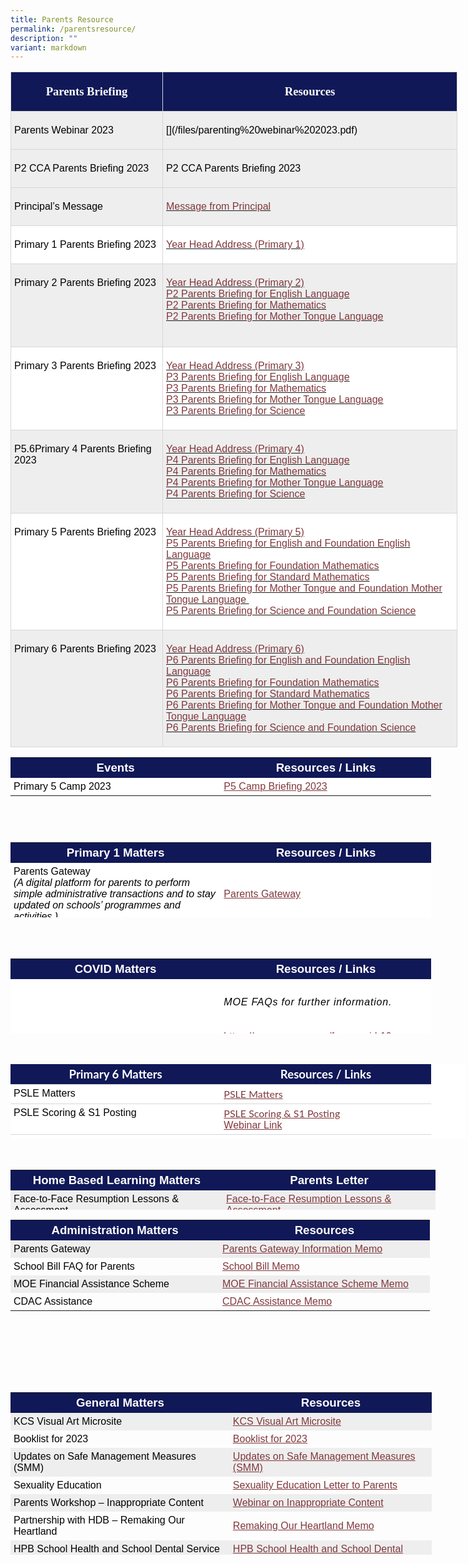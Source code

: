 ```yaml
---
title: Parents Resource
permalink: /parentsresource/
description: ""
variant: markdown
---
```

<table style="width:536.35pt;background:white;border-collapse:collapse;mso-yfti-tbllook:
 1184" width="715" cellpadding="0" cellspacing="0" border="0" class="MsoNormalTable"><tbody><tr style="mso-yfti-irow:0;mso-yfti-firstrow:yes;height:17.25pt"><td style="width:174.0pt;border:solid #D6D6D6 1.0pt;
  mso-border-alt:solid #D6D6D6 .25pt;mso-border-bottom-alt:solid #D6D6D6 .75pt;
  background:#101857;padding:3.75pt 3.75pt 3.75pt 3.75pt;height:17.25pt" valign="top" width="232"><p style="text-align:center" align="center" class="MsoNormal"><strong><span style="font-size:14.0pt;line-height:107%;font-family:&quot;inherit&quot;,serif;
  mso-bidi-font-family:Arial;color:white">Parents Briefing</span></strong><span style="font-family:&quot;Arial&quot;,sans-serif;color:black"></span></p></td><td style="width:345.1pt;border:solid #D6D6D6 1.0pt;
  border-left:none;mso-border-left-alt:solid #D6D6D6 .25pt;mso-border-alt:solid #D6D6D6 .25pt;
  mso-border-bottom-alt:solid #D6D6D6 .75pt;background:#101857;padding:3.75pt 3.75pt 3.75pt 3.75pt;
  height:17.25pt" valign="top" width="460"><p style="text-align:center" align="center" class="MsoNormal"><strong><span style="font-size:14.0pt;line-height:107%;font-family:&quot;inherit&quot;,serif;
  mso-bidi-font-family:Arial;color:white">Resources</span></strong><span style="font-family:&quot;Arial&quot;,sans-serif;color:black"></span></p></td></tr><tr style="mso-yfti-irow:1;height:17.25pt"><td style="width:174.0pt;border:solid #D6D6D6 1.0pt;
  border-top:none;mso-border-top-alt:solid #D6D6D6 .25pt;mso-border-alt:solid #D6D6D6 .25pt;
  mso-border-bottom-alt:solid #D6D6D6 .75pt;background:#EEEEEE;padding:3.75pt 3.75pt 3.75pt 3.75pt;
  height:17.25pt" valign="top" width="232"><p class="MsoNormal"><span style="font-family:&quot;Arial&quot;,sans-serif;color:black">Parents Webinar 2023</span></p></td><td style="width:345.1pt;border-top:none;border-left:none;
  border-bottom:solid #D6D6D6 1.0pt;border-right:solid #D6D6D6 1.0pt;
  mso-border-top-alt:solid #D6D6D6 .25pt;mso-border-left-alt:solid #D6D6D6 .25pt;
  mso-border-alt:solid #D6D6D6 .25pt;mso-border-bottom-alt:solid #D6D6D6 .75pt;
  background:#EEEEEE;padding:3.75pt 3.75pt 3.75pt 3.75pt;height:17.25pt" width="460"><p class="MsoNormal"><span style="font-family:&quot;Arial&quot;,sans-serif;color:black">[](/files/parenting%20webinar%202023.pdf) </span></p></td></tr><tr style="mso-yfti-irow:2;height:17.25pt"><td style="width:174.0pt;border:solid #D6D6D6 1.0pt;
  border-top:none;mso-border-top-alt:solid #D6D6D6 .25pt;mso-border-alt:solid #D6D6D6 .25pt;
  mso-border-bottom-alt:solid #D6D6D6 .75pt;background:#EEEEEE;padding:3.75pt 3.75pt 3.75pt 3.75pt;
  height:17.25pt" valign="top" width="232"><p class="MsoNormal"><span style="font-family:&quot;Arial&quot;,sans-serif;color:black">P2 CCA Parents Briefing 2023</span></p></td><td style="width:345.1pt;border-top:none;border-left:
  none;border-bottom:solid #D6D6D6 1.0pt;border-right:solid #D6D6D6 1.0pt;
  mso-border-top-alt:solid #D6D6D6 .25pt;mso-border-left-alt:solid #D6D6D6 .25pt;
  mso-border-alt:solid #D6D6D6 .25pt;mso-border-bottom-alt:solid #D6D6D6 .75pt;
  background:#EEEEEE;padding:3.75pt 3.75pt 3.75pt 3.75pt;height:17.25pt" valign="top" width="460"><p class="MsoNormal"><span style="font-family:&quot;Arial&quot;,sans-serif;color:black">P2 CCA Parents Briefing 2023</span></p></td></tr><tr style="mso-yfti-irow:3;height:17.25pt"><td style="width:174.0pt;border:solid #D6D6D6 1.0pt;
  border-top:none;mso-border-top-alt:solid #D6D6D6 .25pt;mso-border-alt:solid #D6D6D6 .25pt;
  mso-border-bottom-alt:solid #D6D6D6 .75pt;background:#EEEEEE;padding:3.75pt 3.75pt 3.75pt 3.75pt;
  height:17.25pt" valign="top" width="232"><p class="MsoNormal"><span style="font-family:&quot;Arial&quot;,sans-serif;color:black">Principal’s Message</span></p></td><td style="width:345.1pt;border-top:none;border-left:
  none;border-bottom:solid #D6D6D6 1.0pt;border-right:solid #D6D6D6 1.0pt;
  mso-border-top-alt:solid #D6D6D6 .25pt;mso-border-left-alt:solid #D6D6D6 .25pt;
  mso-border-alt:solid #D6D6D6 .25pt;mso-border-bottom-alt:solid #D6D6D6 .75pt;
  background:#EEEEEE;padding:3.75pt 3.75pt 3.75pt 3.75pt;height:17.25pt" valign="top" width="460"><p class="MsoNormal"><span style="color:black;mso-color-alt:windowtext"><a target="_blank" href="https://youtu.be/GxwuNvGg63g"><span style="font-family:
  &quot;Arial&quot;,sans-serif;color:#80383D">Message from Principal</span></a></span><span style="font-family:&quot;Arial&quot;,sans-serif;color:black"></span></p></td></tr><tr style="mso-yfti-irow:4;height:17.25pt"><td style="width:174.0pt;border:solid #D6D6D6 1.0pt;
  border-top:none;mso-border-top-alt:solid #D6D6D6 .25pt;mso-border-alt:solid #D6D6D6 .25pt;
  mso-border-bottom-alt:solid #D6D6D6 .75pt;padding:3.75pt 3.75pt 3.75pt 3.75pt;
  height:17.25pt" valign="top" width="232"><p class="MsoNormal"><span style="font-family:&quot;Arial&quot;,sans-serif;color:black">Primary 1 Parents Briefing 2023</span></p></td><td style="width:345.1pt;border-top:none;border-left:
  none;border-bottom:solid #D6D6D6 1.0pt;border-right:solid #D6D6D6 1.0pt;
  mso-border-top-alt:solid #D6D6D6 .25pt;mso-border-left-alt:solid #D6D6D6 .25pt;
  mso-border-alt:solid #D6D6D6 .25pt;mso-border-bottom-alt:solid #D6D6D6 .75pt;
  padding:3.75pt 3.75pt 3.75pt 3.75pt;height:17.25pt" valign="top" width="460"><p class="MsoNormal"><span style="color:black;mso-color-alt:windowtext"><a target="_blank" href="https://youtu.be/HfQNleAWQSg"><span style="font-family:
  &quot;Arial&quot;,sans-serif;color:#80383D">Year Head Address (Primary 1)</span></a></span><span style="font-family:&quot;Arial&quot;,sans-serif;color:black"></span></p></td></tr><tr style="mso-yfti-irow:5;height:17.25pt"><td style="width:174.0pt;border:solid #D6D6D6 1.0pt;
  border-top:none;mso-border-top-alt:solid #D6D6D6 .25pt;mso-border-alt:solid #D6D6D6 .25pt;
  mso-border-bottom-alt:solid #D6D6D6 .75pt;background:#EEEEEE;padding:3.75pt 3.75pt 3.75pt 3.75pt;
  height:17.25pt" valign="top" width="232"><p class="MsoNormal"><span style="font-family:&quot;Arial&quot;,sans-serif;color:black">Primary 2 Parents Briefing 2023</span></p></td><td style="width:345.1pt;border-top:none;border-left:
  none;border-bottom:solid #D6D6D6 1.0pt;border-right:solid #D6D6D6 1.0pt;
  mso-border-top-alt:solid #D6D6D6 .25pt;mso-border-left-alt:solid #D6D6D6 .25pt;
  mso-border-alt:solid #D6D6D6 .25pt;mso-border-bottom-alt:solid #D6D6D6 .75pt;
  background:#EEEEEE;padding:3.75pt 3.75pt 3.75pt 3.75pt;height:17.25pt" valign="top" width="460"><p class="MsoNormal"><span style="color:black;mso-color-alt:windowtext"><a target="_blank" href="https://youtu.be/s1RIQqc87Rc"><span style="font-family:
  &quot;Arial&quot;,sans-serif;color:#80383D">Year Head Address (Primary 2)</span></a></span><span style="font-family:&quot;Arial&quot;,sans-serif;color:black"><br></span><span style="color:black;mso-color-alt:windowtext"><a target="_blank" href="https://youtu.be/zDKyUUGykQw"><span style="font-family:
  &quot;Arial&quot;,sans-serif;color:#80383D">P2 Parents Briefing for English Language</span></a></span><span style="font-family:&quot;Arial&quot;,sans-serif;color:black"><br></span><span style="color:black;mso-color-alt:windowtext"><a target="_blank" href="https://youtu.be/xX5bHDGFjsM"><span style="font-family:
  &quot;Arial&quot;,sans-serif;color:#80383D">P2 Parents Briefing for Mathematics</span></a></span><span style="font-family:&quot;Arial&quot;,sans-serif;color:black"><br></span><span style="color:black;mso-color-alt:windowtext"><a target="_blank" href="https://youtu.be/5ypYBIvATXE"><span style="font-family:
  &quot;Arial&quot;,sans-serif;color:#80383D">P2 Parents Briefing for Mother Tongue Language</span></a></span><span style="font-family:&quot;Arial&quot;,sans-serif;
  color:black"><br style="mso-special-character:line-break"><br style="mso-special-character:line-break"></span></p></td></tr><tr style="mso-yfti-irow:6;height:17.25pt"><td style="width:174.0pt;border:solid #D6D6D6 1.0pt;
  border-top:none;mso-border-top-alt:solid #D6D6D6 .25pt;mso-border-alt:solid #D6D6D6 .25pt;
  mso-border-bottom-alt:solid #D6D6D6 .75pt;padding:3.75pt 3.75pt 3.75pt 3.75pt;
  height:17.25pt" valign="top" width="232"><p class="MsoNormal"><span style="font-family:&quot;Arial&quot;,sans-serif;color:black">Primary 3 Parents Briefing 2023</span></p></td><td style="width:345.1pt;border-top:none;border-left:
  none;border-bottom:solid #D6D6D6 1.0pt;border-right:solid #D6D6D6 1.0pt;
  mso-border-top-alt:solid #D6D6D6 .25pt;mso-border-left-alt:solid #D6D6D6 .25pt;
  mso-border-alt:solid #D6D6D6 .25pt;mso-border-bottom-alt:solid #D6D6D6 .75pt;
  padding:3.75pt 3.75pt 3.75pt 3.75pt;height:17.25pt" valign="top" width="460"><p class="MsoNormal"><span style="color:black;mso-color-alt:windowtext"><a target="_blank" href="https://youtu.be/Hx_ezOhR9xc"><span style="font-family:
  &quot;Arial&quot;,sans-serif;color:#80383D">Year Head Address (Primary 3)</span></a></span><span style="font-family:&quot;Arial&quot;,sans-serif;color:black"><br></span><span style="color:black;mso-color-alt:windowtext"><a target="_blank" href="https://youtu.be/0m1TamuraJE"><span style="font-family:
  &quot;Arial&quot;,sans-serif;color:#80383D">P3 Parents Briefing for English Language</span></a></span><span style="font-family:&quot;Arial&quot;,sans-serif;color:black"><br></span><span style="color:black;mso-color-alt:windowtext"><a target="_blank" href="https://youtu.be/WUdum6uu8L4"><span style="font-family:
  &quot;Arial&quot;,sans-serif;color:#80383D">P3 Parents Briefing for Mathematics</span></a></span><span style="font-family:&quot;Arial&quot;,sans-serif;color:black"><br></span><span style="color:black;mso-color-alt:windowtext"><a target="_blank" href="https://youtu.be/xmPVwAvYehA"><span style="font-family:
  &quot;Arial&quot;,sans-serif;color:#80383D">P3 Parents Briefing for Mother Tongue Language</span></a></span><span style="font-family:&quot;Arial&quot;,sans-serif;
  color:black"><br></span><span style="color:black;mso-color-alt:windowtext"><a target="_blank" href="https://youtu.be/DUZBO7xJW-U"><span style="font-family:
  &quot;Arial&quot;,sans-serif;color:#80383D">P3 Parents Briefing for Science</span></a></span><span style="font-family:&quot;Arial&quot;,sans-serif;color:black"></span></p></td></tr><tr style="mso-yfti-irow:7;height:17.25pt"><td style="width:174.0pt;border:solid #D6D6D6 1.0pt;
  border-top:none;mso-border-top-alt:solid #D6D6D6 .25pt;mso-border-alt:solid #D6D6D6 .25pt;
  mso-border-bottom-alt:solid #D6D6D6 .75pt;background:#EEEEEE;padding:3.75pt 3.75pt 3.75pt 3.75pt;
  height:17.25pt" valign="top" width="232"><p class="MsoNormal"><span style="font-family:&quot;Arial&quot;,sans-serif;color:black">P5.6Primary 4 Parents Briefing 2023</span></p></td><td style="width:345.1pt;border-top:none;border-left:
  none;border-bottom:solid #D6D6D6 1.0pt;border-right:solid #D6D6D6 1.0pt;
  mso-border-top-alt:solid #D6D6D6 .25pt;mso-border-left-alt:solid #D6D6D6 .25pt;
  mso-border-alt:solid #D6D6D6 .25pt;mso-border-bottom-alt:solid #D6D6D6 .75pt;
  background:#EEEEEE;padding:3.75pt 3.75pt 3.75pt 3.75pt;height:17.25pt" valign="top" width="460"><p class="MsoNormal"><span style="color:black;mso-color-alt:windowtext"><a target="_blank" href="https://youtu.be/_Ib2xiLTk4w"><span style="font-family:
  &quot;Arial&quot;,sans-serif;color:#80383D">Year Head Address (Primary 4)</span></a></span><span style="font-family:&quot;Arial&quot;,sans-serif;color:black"><br></span><span style="color:black;mso-color-alt:windowtext"><a target="_blank" href="https://youtu.be/hDkXIG5Wyl0"><span style="font-family:
  &quot;Arial&quot;,sans-serif;color:#80383D">P4 Parents Briefing for English Language</span></a></span><span style="font-family:&quot;Arial&quot;,sans-serif;color:black"><br></span><span style="color:black;mso-color-alt:windowtext"><a target="_blank" href="https://youtu.be/RQf3OpbMMeo"><span style="font-family:
  &quot;Arial&quot;,sans-serif;color:#80383D">P4 Parents Briefing for Mathematics</span></a></span><span style="font-family:&quot;Arial&quot;,sans-serif;color:black"><br></span><span style="color:black;mso-color-alt:windowtext"><a target="_blank" href="https://youtu.be/TZuyG-iIqfQ"><span style="font-family:
  &quot;Arial&quot;,sans-serif;color:#80383D">P4 Parents Briefing for Mother Tongue Language</span></a></span><span style="font-family:&quot;Arial&quot;,sans-serif;
  color:black"><br></span><span style="color:black;mso-color-alt:windowtext"><a target="_blank" href="https://youtu.be/P0_D7cuRXMw"><span style="font-family:
  &quot;Arial&quot;,sans-serif;color:#80383D">P4 Parents Briefing for Science</span></a></span><span style="font-family:&quot;Arial&quot;,sans-serif;color:black"></span></p></td></tr><tr style="mso-yfti-irow:8;height:23.15pt"><td style="width:174.0pt;border:solid #D6D6D6 1.0pt;
  border-top:none;mso-border-top-alt:solid #D6D6D6 .25pt;mso-border-alt:solid #D6D6D6 .25pt;
  mso-border-bottom-alt:solid #D6D6D6 .75pt;padding:3.75pt 3.75pt 3.75pt 3.75pt;
  height:23.15pt" valign="top" width="232"><p class="MsoNormal"><span style="font-family:&quot;Arial&quot;,sans-serif;color:black">Primary 5 Parents Briefing 2023</span></p></td><td style="width:345.1pt;border-top:none;border-left:
  none;border-bottom:solid #D6D6D6 1.0pt;border-right:solid #D6D6D6 1.0pt;
  mso-border-top-alt:solid #D6D6D6 .25pt;mso-border-left-alt:solid #D6D6D6 .25pt;
  mso-border-alt:solid #D6D6D6 .25pt;mso-border-bottom-alt:solid #D6D6D6 .75pt;
  padding:3.75pt 3.75pt 3.75pt 3.75pt;height:23.15pt" valign="top" width="460"><p class="MsoNormal"><span style="color:black;mso-color-alt:windowtext"><a target="_blank" href="https://youtu.be/WFdTD2VfMFw"><span style="font-family:
  &quot;Arial&quot;,sans-serif;color:#80383D">Year Head Address (Primary 5)</span></a></span><span style="font-family:&quot;Arial&quot;,sans-serif;color:black"><br></span><span style="color:black;mso-color-alt:windowtext"><a target="_blank" href="https://youtu.be/-PU7aBaPKGk"><span style="font-family:
  &quot;Arial&quot;,sans-serif;color:#80383D">P5 Parents Briefing for English and Foundation English Language</span></a></span><span style="font-family:&quot;Arial&quot;,sans-serif;
  color:black"><br></span><span style="color:black;mso-color-alt:windowtext"><a target="_blank" href="https://youtu.be/VZzBHMn71FM"><span style="font-family:
  &quot;Arial&quot;,sans-serif;color:#80383D">P5 Parents Briefing for Foundation Mathematics</span></a></span><span style="font-family:&quot;Arial&quot;,sans-serif;
  color:black"><br></span><span style="color:black;mso-color-alt:windowtext"><a target="_blank" href="https://youtu.be/VZzBHMn71FM"><span style="font-family:
  &quot;Arial&quot;,sans-serif;color:#80383D">P5 Parents Briefing for Standard Mathematics</span></a></span><span style="font-family:&quot;Arial&quot;,sans-serif;
  color:black"><br></span><span style="color:black;mso-color-alt:windowtext"><a target="_blank" href="https://youtu.be/WR1s2fUigmI"><span style="font-family:
  &quot;Arial&quot;,sans-serif;color:#80383D">P5 Parents Briefing for Mother Tongue and Foundation Mother Tongue Language&nbsp;</span></a></span><span style="font-family:&quot;Arial&quot;,sans-serif;color:black"><br></span><span style="color:black;mso-color-alt:windowtext"><a target="_blank" href="https://youtu.be/tnePOuiLlBs"><span style="font-family:
  &quot;Arial&quot;,sans-serif;color:#80383D">P5 Parents Briefing for Science and Foundation Science</span></a></span><span style="font-family:&quot;Arial&quot;,sans-serif;
  color:black"></span></p></td></tr><tr style="mso-yfti-irow:9;mso-yfti-lastrow:yes;height:17.25pt"><td style="width:174.0pt;border:solid #D6D6D6 1.0pt;
  border-top:none;mso-border-top-alt:solid #D6D6D6 .25pt;mso-border-alt:solid #D6D6D6 .25pt;
  background:#EEEEEE;padding:3.75pt 3.75pt 3.75pt 3.75pt;height:17.25pt" valign="top" width="232"><p class="MsoNormal"><span style="font-family:&quot;Arial&quot;,sans-serif;color:black">Primary 6 Parents Briefing 2023</span></p></td><td style="width:345.1pt;border-top:none;border-left:
  none;border-bottom:solid #D6D6D6 1.0pt;border-right:solid #D6D6D6 1.0pt;
  mso-border-top-alt:solid #D6D6D6 .25pt;mso-border-left-alt:solid #D6D6D6 .25pt;
  mso-border-alt:solid #D6D6D6 .25pt;background:#EEEEEE;padding:3.75pt 3.75pt 3.75pt 3.75pt;
  height:17.25pt" valign="top" width="460"><p class="MsoNormal"><span style="color:black;mso-color-alt:windowtext"><a target="_blank" href="https://youtu.be/2xz-83FxGqY"><span style="font-family:
  &quot;Arial&quot;,sans-serif;color:#80383D">Year Head Address (Primary 6)</span></a></span><span style="font-family:&quot;Arial&quot;,sans-serif;color:black"><br></span><span style="color:black;mso-color-alt:windowtext"><a target="_blank" href="https://youtu.be/Ce_oR4U1CyU"><span style="font-family:
  &quot;Arial&quot;,sans-serif;color:#80383D">P6 Parents Briefing for English and Foundation English Language</span></a></span><span style="font-family:&quot;Arial&quot;,sans-serif;
  color:black"><br></span><span style="color:black;mso-color-alt:windowtext"><a target="_blank" href="https://youtu.be/RxRqJLInGsY"><span style="font-family:
  &quot;Arial&quot;,sans-serif;color:#80383D">P6 Parents Briefing for Foundation Mathematics</span></a></span><span style="font-family:&quot;Arial&quot;,sans-serif;
  color:black"><br></span><span style="color:black;mso-color-alt:windowtext"><a target="_blank" href="https://youtu.be/BpQmTyoDFnc"><span style="font-family:
  &quot;Arial&quot;,sans-serif;color:#80383D">P6 Parents Briefing for Standard Mathematics</span></a></span><span style="font-family:&quot;Arial&quot;,sans-serif;
  color:black"><br></span><span style="color:black;mso-color-alt:windowtext"><a target="_blank" href="https://youtu.be/aNGwpN8Dulg"><span style="font-family:
  &quot;Arial&quot;,sans-serif;color:#80383D">P6 Parents Briefing for Mother Tongue and Foundation Mother Tongue Language</span></a></span><span style="font-family:
  &quot;Arial&quot;,sans-serif;color:black"><br></span><span style="color:black;mso-color-alt:windowtext"><a target="_blank" href="https://youtu.be/8wATtmhHU0E"><span style="font-family:
  &quot;Arial&quot;,sans-serif;color:#80383D">P6 Parents Briefing for Science and Foundation Science</span></a></span><span style="font-family:&quot;Arial&quot;,sans-serif;
  color:black"></span></p></td></tr></tbody></table>

<table style="box-sizing: border-box; color: rgb(0, 0, 0); font-family: Signika, Arial, sans-serif; font-size: 16px; font-style: normal; font-variant-ligatures: normal; font-variant-caps: normal; font-weight: 400; letter-spacing: normal; orphans: 2; text-align: start; text-transform: none; white-space: normal; widows: 2; word-spacing: 0px; -webkit-text-stroke-width: 0px; text-decoration-thickness: initial; text-decoration-style: initial; text-decoration-color: initial; height: 120px; width: 728.906px;"><tbody style="box-sizing: border-box;"><tr style="box-sizing: border-box; height: 23px;"><td style="box-sizing: border-box; padding: 5px; width: 336.333px; background-color: rgb(16, 24, 87); height: 23px; text-align: center;"><span style="box-sizing: border-box; font-size: 14pt; font-family: arial, helvetica, sans-serif; color: rgb(255, 255, 0);"><strong style="box-sizing: border-box; font-weight: bolder;color:white">Events</strong></span></td><td style="box-sizing: border-box; padding: 5px; width: 336.333px; background-color: rgb(16, 24, 87); height: 23px; text-align: center;"><span style="box-sizing: border-box; font-size: 14pt; font-family: arial, helvetica, sans-serif; color: rgb(255, 255, 0);"><strong style="box-sizing: border-box; font-weight: bolder;color:white">Resources / Links</strong></span></td></tr><tr style="box-sizing: border-box; background: rgb(255, 255, 255); height: 23px;"><td style="box-sizing: border-box; padding: 5px; width: 336.333px; background-color: rgb(255, 255, 255); height: 23px;"><span style="box-sizing: border-box; font-family: arial, Helvetica, sans-serif;">Primary 5 Camp 2023</span></td><td style="box-sizing: border-box; padding: 5px; width: 336.333px; background-color: rgb(255, 255, 255); height: 23px;"><a href="https://khengcheng.moe.edu.sg/wp-content/uploads/2023/02/P5-Camp_Briefing-to-Parents_2023.pdf" target="_blank" rel="noopener noreferrer" style="box-sizing: border-box; background-color: transparent; cursor: pointer; transition: all 0.25s ease-in-out 0s; color: rgb(128, 56, 61);"><span style="box-sizing: border-box; font-family: arial, helvetica, sans-serif;">P5 Camp Briefing 2023</span></a></td></tr></tbody></table>

<table style="box-sizing: border-box; color: rgb(0, 0, 0); font-family: Signika, Arial, sans-serif; font-size: 16px; font-style: normal; font-variant-ligatures: normal; font-variant-caps: normal; font-weight: 400; letter-spacing: normal; orphans: 2; text-align: start; text-transform: none; white-space: normal; widows: 2; word-spacing: 0px; -webkit-text-stroke-width: 0px; text-decoration-thickness: initial; text-decoration-style: initial; text-decoration-color: initial; height: 120px; width: 728.906px;"><tbody style="box-sizing: border-box;"><tr style="box-sizing: border-box; height: 23px;"><td style="box-sizing: border-box; padding: 5px; width: 333px; background-color: rgb(16, 24, 87); height: 23px; text-align: center;"><span style="box-sizing: border-box; font-size: 14pt; font-family: arial, helvetica, sans-serif; color: rgb(255, 255, 0);"><strong style="box-sizing: border-box; font-weight: bolder;color:white">Primary 1 Matters</strong></span></td><td style="box-sizing: border-box; padding: 5px; width: 330px; background-color: rgb(16, 24, 87); height: 23px; text-align: center;"><span style="box-sizing: border-box; font-size: 14pt; font-family: arial, helvetica, sans-serif; color: rgb(255, 255, 0);"><strong style="box-sizing: border-box; font-weight: bolder;color:white">Resources / Links</strong></span></td></tr><tr style="box-sizing: border-box; background: rgb(255, 255, 255); height: 23px;"><td style="box-sizing: border-box; padding: 5px; width: 30px; background-color: rgb(255, 255, 255); height: 23px;"><span style="box-sizing: border-box; font-family: arial, helvetica, sans-serif;">Parents Gateway<br style="box-sizing: border-box;"><em style="box-sizing: border-box;">(A digital platform for parents to perform simple administrative transactions and to stay updated on schools’ programmes and activities.)</em></span></td><td style="box-sizing: border-box; padding: 5px; width: 336.333px; background-color: rgb(255, 255, 255); height: 23px;"><span style="box-sizing: border-box; font-family: arial, helvetica, sans-serif;"><a href="https://khengcheng.moe.edu.sg/parents-gateway/" target="_blank" rel="noopener" style="box-sizing: border-box; background-color: transparent; cursor: pointer; transition: all 0.25s ease-in-out 0s; color: rgb(128, 56, 61);">Parents Gateway</a></span></td></tr><tr style="box-sizing: border-box; height: 23px; background-color: rgb(227, 225, 225);"><td style="box-sizing: border-box; padding: 5px; width: 336.333px; background-color: rgb(255, 255, 255); height: 23px;"><span style="box-sizing: border-box; font-family: arial, helvetica, sans-serif;"><span style="box-sizing: border-box; font-family: helvetica, arial, sans-serif;">P1 Orientation Briefing and Sharing Slides</span></span></td><td style="box-sizing: border-box; padding: 5px; width: 336.333px; background-color: rgb(255, 255, 255); height: 23px;"><span style="box-sizing: border-box; font-family: arial, helvetica, sans-serif;"><a href="https://khengcheng.moe.edu.sg/wp-content/uploads/2022/11/P1-Orientation-Slides.pdf" target="_blank" rel="noopener" style="box-sizing: border-box; background-color: transparent; cursor: pointer; transition: all 0.25s ease-in-out 0s; color: rgb(128, 56, 61);">P1 Slides</a></span></td></tr><tr style="box-sizing: border-box; background: rgb(227, 225, 225); height: 23px;"><td style="box-sizing: border-box; padding: 5px; width: 336.333px; background-color: rgb(255, 255, 255); height: 23px;"><span style="box-sizing: border-box; font-family: arial, helvetica, sans-serif;"><span style="box-sizing: border-box; font-family: helvetica, arial, sans-serif;">Information Booklet (For cohort 2023)</span></span></td><td style="box-sizing: border-box; padding: 5px; width: 336.333px; background-color: rgb(255, 255, 255); height: 23px;"><span style="box-sizing: border-box; font-family: arial, helvetica, sans-serif;"><span style="box-sizing: border-box; font-family: helvetica, arial, sans-serif;"><a href="https://khengcheng.moe.edu.sg/wp-content/uploads/2023/01/P1-INFORMATION-BOOKLET-FOR-COHORT-2023-1.pdf" target="_blank" rel="noopener" style="box-sizing: border-box; background-color: transparent; cursor: pointer; transition: all 0.25s ease-in-out 0s; color: rgb(128, 56, 61);">Information Booklet</a></span></span></td></tr><tr style="box-sizing: border-box; height: 23px; background-color: rgb(227, 225, 225);"><td style="box-sizing: border-box; padding: 5px; width: 336.333px; background-color: rgb(255, 255, 255); height: 25px;"><span style="box-sizing: border-box; font-family: arial, helvetica, sans-serif;"><span style="box-sizing: border-box; font-family: helvetica, arial, sans-serif;">P1 Parents Engagement 2023</span></span></td><td style="box-sizing: border-box; padding: 5px; width: 336.333px; background-color: rgb(255, 255, 255); height: 25px;"><a href="https://khengcheng.moe.edu.sg/wp-content/uploads/2023/01/P1-Parents-Engagement-Session-2023.pdf" target="_blank" rel="noopener" style="box-sizing: border-box; background-color: transparent; cursor: pointer; transition: all 0.25s ease-in-out 0s; color: rgb(128, 56, 61);"><span style="box-sizing: border-box; font-family: arial, helvetica, sans-serif;"><span style="box-sizing: border-box; font-family: helvetica, arial, sans-serif;">P1 Parents Engagement 2023</span></span></a></td></tr></tbody></table><br><br>

<table style="box-sizing: border-box; color: rgb(0, 0, 0); font-family: Signika, Arial, sans-serif; font-size: 16px; font-style: normal; font-variant-ligatures: normal; font-variant-caps: normal; font-weight: 400; letter-spacing: normal; orphans: 2; text-align: start; text-transform: none; white-space: normal; widows: 2; word-spacing: 0px; -webkit-text-stroke-width: 0px; text-decoration-thickness: initial; text-decoration-style: initial; text-decoration-color: initial; height: 120px; width: 728.906px;"><tbody style="box-sizing: border-box;"><tr style="box-sizing: border-box; height: 23px;"><td style="box-sizing: border-box; padding: 5px; width: 336.333px; background-color: rgb(16, 24, 87); height: 23px; text-align: center;"><span style="box-sizing: border-box; font-size: 14pt; font-family: arial, helvetica, sans-serif; color: rgb(255, 255, 0);"><strong style="box-sizing: border-box; font-weight: bolder;color:white">COVID Matters</strong></span></td><td style="box-sizing: border-box; padding: 5px; width: 336.333px; background-color: rgb(16, 24, 87); height: 23px; text-align: center;"><span style="box-sizing: border-box; font-size: 14pt; font-family: arial, helvetica, sans-serif; color: rgb(255, 255, 0);"><strong style="box-sizing: border-box; font-weight: bolder;color:white">Resources / Links</strong></span></td></tr><tr style="box-sizing: border-box; background: rgb(255, 255, 255); height: 23px;"><td style="box-sizing: border-box; padding: 5px; width: 336.333px; background-color: rgb(255, 255, 255); height: 23px;"><span style="box-sizing: border-box; font-family: arial, Helvetica, sans-serif; font-size: 12pt;">Implementation of TraceTogether in schools on 1 June 2021</span></td><td style="box-sizing: border-box; padding: 5px; width: 336.333px; background-color: rgb(255, 255, 255); height: 23px;"><div class="DetailsScreen__ItemContainer-sc-15nbtbx-3 eWYkCk" style="box-sizing: border-box;"><h6 id="weblink_description_0" class="Text__H6-uqyr82-15 Text__H6Regular-uqyr82-16 Text__BodyRow-uqyr82-39 hpbCOC" style="box-sizing: border-box; font-family: &quot;Patua One&quot;, &quot;Times New Roman&quot;, serif; letter-spacing: 0.05em;"><span style="box-sizing: border-box; font-family: arial, helvetica, sans-serif; font-size: 12pt;">MOE FAQs for further information.</span></h6><p style="box-sizing: border-box;"><span style="box-sizing: border-box; font-family: arial, helvetica, sans-serif; font-size: 12pt;"><a id="weblink_0" class="TextLink__StyledTextLink-sc-55x6ze-0 PafSM web-link" href="https://www.moe.gov.sg/faqs-covid-19-infection" target="_blank" rel="noopener noreferrer" style="box-sizing: border-box; background-color: transparent; cursor: pointer; transition: all 0.25s ease-in-out 0s; color: rgb(128, 56, 61);">https://www.moe.gov.sg/faqs-covid-19-infection</a></span></p></div><div class="DetailsScreen__ItemContainer-sc-15nbtbx-3 eWYkCk" style="box-sizing: border-box;"><h6 id="weblink_description_1" class="Text__H6-uqyr82-15 Text__H6Regular-uqyr82-16 Text__BodyRow-uqyr82-39 hpbCOC" style="box-sizing: border-box; font-family: &quot;Patua One&quot;, &quot;Times New Roman&quot;, serif; letter-spacing: 0.05em;"><span style="box-sizing: border-box; font-family: arial, helvetica, sans-serif; font-size: 12pt;">Nearest TT collection/replacement point.</span></h6><p style="box-sizing: border-box;"><span style="box-sizing: border-box; font-family: arial, helvetica, sans-serif; font-size: 12pt;"><a id="weblink_1" class="TextLink__StyledTextLink-sc-55x6ze-0 PafSM web-link" href="https://token.gowhere.gov.sg/" target="_blank" rel="noopener noreferrer" style="box-sizing: border-box; background-color: transparent; cursor: pointer; transition: all 0.25s ease-in-out 0s; color: rgb(128, 56, 61);">https://token.gowhere.gov.sg/</a></span></p></div></td></tr><tr style="box-sizing: border-box; height: 23px; background-color: rgb(227, 225, 225);"><td style="box-sizing: border-box; padding: 5px; width: 336.333px; background-color: rgb(255, 255, 255); height: 23px;"><span style="box-sizing: border-box; font-family: arial, helvetica, sans-serif;">School’s Covid Reporting Policy</span></td><td style="box-sizing: border-box; padding: 5px; width: 336.333px; background-color: rgb(255, 255, 255); height: 23px;"><span style="box-sizing: border-box; font-family: arial, helvetica, sans-serif;"><a href="https://khengcheng.moe.edu.sg/wp-content/uploads/2022/01/Reporting-of-Covid-case-or-HRW.pdf" style="box-sizing: border-box; background-color: transparent; cursor: pointer; transition: all 0.25s ease-in-out 0s; color: rgb(128, 56, 61);">School’s COVID Reporting Policy</a></span></td></tr><tr style="box-sizing: border-box; background: rgb(227, 225, 225); height: 23px;"><td style="box-sizing: border-box; padding: 5px; width: 336.333px; background-color: rgb(255, 255, 255); height: 23px;"><span style="box-sizing: border-box; font-family: arial, Helvetica, sans-serif;">Submission of ART results</span></td><td style="box-sizing: border-box; padding: 5px; width: 336.333px; background-color: rgb(255, 255, 255); height: 23px;"><span style="box-sizing: border-box; font-family: arial, helvetica, sans-serif;">http://go.gov.sg/kcs-cct-hrw</span></td></tr></tbody></table><br>


<table style="box-sizing: border-box; font-family: Signika, Arial, sans-serif; border-width: 0px; border-style: solid; border-color: var(--chakra-colors-gray-200); overflow-wrap: break-word; border-collapse: collapse; width: 728.906px; margin-bottom: 1em; font-size: 16px; font-style: normal; font-variant-ligatures: normal; font-variant-caps: normal; font-weight: 400; letter-spacing: normal; orphans: 2; text-transform: none; white-space: normal; widows: 2; word-spacing: 0px; -webkit-text-stroke-width: 0px; background-color: rgb(255, 255, 255); text-decoration-thickness: initial; text-decoration-style: initial; text-decoration-color: initial; color: rgb(0, 0, 0); text-align: start; height: 120px;"><tbody style="box-sizing: border-box; font-family: Lato; border-width: 0px; border-style: solid; border-color: var(--chakra-colors-gray-200); overflow-wrap: break-word;"><tr style="box-sizing: border-box; font-family: Lato; border-width: 0px; border-style: solid; border-color: var(--chakra-colors-gray-200); overflow-wrap: break-word; height: 23px;"><td style="box-sizing: border-box; font-family: Lato; border-width: 0px 0px 1px; border-style: solid; border-color: rgb(214, 214, 214); overflow-wrap: break-word; border-image: initial; padding: 5px; vertical-align: top; width: 333px; background-color: rgb(16, 24, 87); height: 23px; text-align: center;"><span style="box-sizing: border-box; font-family: arial, helvetica, sans-serif; border-width: 0px; border-style: solid; border-color: var(--chakra-colors-gray-200); overflow-wrap: break-word; font-size: 14pt; color: rgb(255, 255, 0);"><strong style="box-sizing: border-box; font-family: Lato; border-width: 0px; border-style: solid; border-color: var(--chakra-colors-gray-200); overflow-wrap: break-word; font-weight: bolder; color: white;">Primary 6 Matters</strong></span></td><td style="box-sizing: border-box; font-family: Lato; border-width: 0px 0px 1px; border-style: solid; border-color: rgb(214, 214, 214); overflow-wrap: break-word; border-image: initial; padding: 5px; vertical-align: top; width: 330px; background-color: rgb(16, 24, 87); height: 23px; text-align: center;"><span style="box-sizing: border-box; font-family: arial, helvetica, sans-serif; border-width: 0px; border-style: solid; border-color: var(--chakra-colors-gray-200); overflow-wrap: break-word; font-size: 14pt; color: rgb(255, 255, 0);"><strong style="box-sizing: border-box; font-family: Lato; border-width: 0px; border-style: solid; border-color: var(--chakra-colors-gray-200); overflow-wrap: break-word; font-weight: bolder; color: white;">Resources / Links</strong></span></td></tr><tr style="box-sizing: border-box; font-family: Lato; border-width: 0px; border-style: solid; border-color: var(--chakra-colors-gray-200); overflow-wrap: break-word; background: rgb(255, 255, 255); height: 23px;"><td style="box-sizing: border-box; font-family: Lato; border-width: 0px 0px 1px; border-style: solid; border-color: rgb(214, 214, 214); overflow-wrap: break-word; border-image: initial; padding: 5px; vertical-align: top; width: 30px; background-color: rgb(255, 255, 255); height: 23px;"><span style="box-sizing: border-box; font-family: arial, helvetica, sans-serif; border-width: 0px; border-style: solid; border-color: var(--chakra-colors-gray-200); overflow-wrap: break-word;">PSLE Matters</span></td><td style="box-sizing: border-box; font-family: Lato; border-width: 0px 0px 1px; border-style: solid; border-color: rgb(214, 214, 214); overflow-wrap: break-word; border-image: initial; padding: 5px; vertical-align: top; width: 336.333px; background-color: rgb(255, 255, 255); height: 23px;"><span style="box-sizing: border-box; font-family: arial, helvetica, sans-serif; border-width: 0px; border-style: solid; border-color: var(--chakra-colors-gray-200); overflow-wrap: break-word;"><a style="box-sizing: border-box; font-family: Lato; border-width: 0px; border-style: solid; border-color: var(--chakra-colors-gray-200); overflow-wrap: break-word; color: rgb(128, 56, 61); text-decoration: underline; background-color: transparent; margin: 0px 0px 2rem; padding: 0px; line-height: 1.25; cursor: pointer; transition: all 0.25s ease-in-out 0s;" rel="noopener" target="_blank" href="https://sites.google.com/view/kcs-pslejourney/home&quot;&quot;">PSLE Matters</a></span></td></tr><tr style="box-sizing: border-box; font-family: Lato; border-width: 0px; border-style: solid; border-color: var(--chakra-colors-gray-200); overflow-wrap: break-word; height: 23px; background-color: rgb(227, 225, 225);"><td style="box-sizing: border-box; font-family: Lato; border-width: 0px 0px 1px; border-style: solid; border-color: rgb(214, 214, 214); overflow-wrap: break-word; border-image: initial; padding: 5px; vertical-align: top; width: 336.333px; background-color: rgb(255, 255, 255); height: 23px;"><span style="box-sizing: border-box; font-family: arial, helvetica, sans-serif; border-width: 0px; border-style: solid; border-color: var(--chakra-colors-gray-200); overflow-wrap: break-word;"><span style="box-sizing: border-box; font-family: helvetica, arial, sans-serif; border-width: 0px; border-style: solid; border-color: var(--chakra-colors-gray-200); overflow-wrap: break-word;">PSLE Scoring &amp; S1 Posting</span></span></td><td style="box-sizing: border-box; font-family: Lato; border-width: 0px 0px 1px; border-style: solid; border-color: rgb(214, 214, 214); overflow-wrap: break-word; border-image: initial; padding: 5px; vertical-align: top; width: 336.333px; background-color: rgb(255, 255, 255); height: 23px;"><span style="box-sizing: border-box; font-family: arial, helvetica, sans-serif; border-width: 0px; border-style: solid; border-color: var(--chakra-colors-gray-200); overflow-wrap: break-word;"><a style="box-sizing: border-box; font-family: Lato; border-width: 0px; border-style: solid; border-color: var(--chakra-colors-gray-200); overflow-wrap: break-word; color: rgb(128, 56, 61); text-decoration: underline; background-color: transparent; margin: 0px 0px 2rem; padding: 0px; line-height: 1.25; cursor: pointer; transition: all 0.25s ease-in-out 0s;" rel="noopener" target="_blank" href="https://www.khengcheng.moe.edu.sg/files/psle%20scoring%20&amp;%20s1%20posting.pdf">PSLE Scoring &amp; S1 Posting</a><br><a style="box-sizing: border-box; background-color: transparent; cursor: pointer; transition: all 0.25s ease-in-out 0s; color: rgb(128, 56, 61);" rel="noopener noreferrer" target="_blank" href="https://youtu.be/SAxnBujx6i4">Webinar Link</a></span></td></tr></tbody></table><br>






<table style="box-sizing: border-box; color: rgb(0, 0, 0); font-family: Signika, Arial, sans-serif; font-size: 16px; font-style: normal; font-variant-ligatures: normal; font-variant-caps: normal; font-weight: 400; letter-spacing: normal; orphans: 2; text-align: start; text-transform: none; white-space: normal; widows: 2; word-spacing: 0px; -webkit-text-stroke-width: 0px; text-decoration-thickness: initial; text-decoration-style: initial; text-decoration-color: initial; height: 64px; width: 680px;"><tbody style="box-sizing: border-box;"><tr style="box-sizing: border-box; height: 23px;"><td style="box-sizing: border-box; padding: 5px; width: 340px; background-color: rgb(16, 24, 87); height: 23px; text-align: center;"><span style="box-sizing: border-box; font-size: 14pt; font-family: arial, helvetica, sans-serif; color: rgb(255, 255, 0);"><strong style="box-sizing: border-box; font-weight: bolder;color:white">Home Based Learning Matters</strong></span></td><td style="box-sizing: border-box; padding: 5px; width: 340px; background-color: rgb(16, 24, 87); height: 23px; text-align: center;"><span style="box-sizing: border-box; font-size: 14pt; font-family: arial, helvetica, sans-serif; color: rgb(255, 255, 0);"><strong style="box-sizing: border-box; font-weight: bolder;color:white">Parents Letter</strong></span></td></tr><tr style="box-sizing: border-box; background: rgb(238, 238, 238); height: 23.7031px;"><td style="box-sizing: border-box; padding: 5px; width: 340px; height: 23.7031px;"><span style="box-sizing: border-box; font-family: arial, helvetica, sans-serif;">Face-to-Face Resumption Lessons &amp; Assessment</span></td><td style="box-sizing: border-box; padding: 5px; width: 332px; height: 23.7031px;"><a href="https://khengcheng.moe.edu.sg/wp-content/uploads/2021/10/Resumption-of-Face-to-Face-Lessons-Updates-on-Asssessment.pdf" target="_blank" rel="noopener noreferrer" style="box-sizing: border-box; background-color: transparent; cursor: pointer; transition: all 0.25s ease-in-out 0s; color: rgb(128, 56, 61);"><span style="box-sizing: border-box; font-family: arial, helvetica, sans-serif;">Face-to-Face Resumption Lessons &amp; Assessment</span></a></td></tr><tr style="box-sizing: border-box; height: 23.7031px;"><td style="box-sizing: border-box; padding: 5px; width: 340px; height: 23.7031px;"><span style="box-sizing: border-box; font-family: arial, helvetica, sans-serif;">Principal’s Letter on Full Home-Based Learning</span></td><td style="box-sizing: border-box; padding: 5px; width: 332px; height: 23.7031px;"><span style="box-sizing: border-box; font-family: arial, helvetica, sans-serif;"><a href="https://khengcheng.moe.edu.sg/wp-content/uploads/2021/05/Attachment-1-SOP-for-IT-and-ET-Support-for-Full-HBL.pdf" style="box-sizing: border-box; background-color: transparent; cursor: pointer; transition: all 0.25s ease-in-out 0s; color: rgb(128, 56, 61);">FHBL 2021&nbsp; Memo</a></span></td></tr><tr style="box-sizing: border-box; background: rgb(238, 238, 238); height: 23px;"><td style="box-sizing: border-box; padding: 5px; width: 340px; height: 23px;"><span style="box-sizing: border-box; font-family: arial, helvetica, sans-serif;">HBL Tips for Parents &amp; Caregivers</span></td><td style="box-sizing: border-box; padding: 5px; width: 332px; height: 23px;"><span style="box-sizing: border-box; font-family: arial, helvetica, sans-serif;"><a href="https://khengcheng.moe.edu.sg/wp-content/uploads/2020/04/Tips_for_Parents_and_Caregivers.pdf" target="_blank" rel="noopener noreferrer" style="box-sizing: border-box; background-color: transparent; cursor: pointer; transition: all 0.25s ease-in-out 0s; color: rgb(128, 56, 61);">HBL Tips for Parents &amp; Caregivers</a></span></td></tr><tr style="box-sizing: border-box; height: 23px;"><td style="box-sizing: border-box; padding: 5px; width: 340px; height: 23px;"><span style="box-sizing: border-box; font-family: arial, helvetica, sans-serif;">HBL Resource Kit (Part 4)</span></td><td style="box-sizing: border-box; padding: 5px; width: 332px; height: 23px;"><span style="box-sizing: border-box; font-family: arial, helvetica, sans-serif;"><a href="https://khengcheng.moe.edu.sg/wp-content/uploads/2020/04/HBL-Resource-Kit-Part-4.pdf" style="box-sizing: border-box; background-color: transparent; cursor: pointer; transition: all 0.25s ease-in-out 0s; color: rgb(128, 56, 61);">HBL Resource Kit (Part 4)</a></span></td></tr><tr style="box-sizing: border-box; background: rgb(238, 238, 238); height: 23px;"><td style="box-sizing: border-box; padding: 5px; width: 340px; height: 23px;"><span style="box-sizing: border-box; font-family: arial, helvetica, sans-serif;">HBL Resource Kit (Part 3)</span></td><td style="box-sizing: border-box; padding: 5px; width: 332px; height: 23px;"><span style="box-sizing: border-box; font-family: arial, helvetica, sans-serif;"><a href="https://khengcheng.moe.edu.sg/wp-content/uploads/2020/04/Resource-Kit-HBL-Part-3.pdf" target="_blank" rel="noopener noreferrer" style="box-sizing: border-box; background-color: transparent; cursor: pointer; transition: all 0.25s ease-in-out 0s; color: rgb(128, 56, 61);">HBL Resource Kit (Part 3)</a></span></td></tr><tr style="box-sizing: border-box; height: 23px;"><td style="box-sizing: border-box; padding: 5px; width: 340px; height: 23px;"><span style="box-sizing: border-box; font-family: arial, helvetica, sans-serif;">HBL Resource Kit (Part 2)</span></td><td style="box-sizing: border-box; padding: 5px; width: 332px; height: 23px;"><span style="box-sizing: border-box; font-family: arial, helvetica, sans-serif;"><a href="https://khengcheng.moe.edu.sg/wp-content/uploads/2020/04/Resource-Kit-HBL-Part-2.pdf" target="_blank" rel="noopener noreferrer" style="box-sizing: border-box; background-color: transparent; cursor: pointer; transition: all 0.25s ease-in-out 0s; color: rgb(128, 56, 61);">HBL Resource Kit (Part 2)</a></span></td></tr></tbody></table>

<table style="box-sizing: border-box; color: rgb(0, 0, 0); font-family: Signika, Arial, sans-serif; font-size: 16px; font-style: normal; font-variant-ligatures: normal; font-variant-caps: normal; font-weight: 400; letter-spacing: normal; orphans: 2; text-align: start; text-transform: none; white-space: normal; widows: 2; word-spacing: 0px; -webkit-text-stroke-width: 0px; text-decoration-thickness: initial; text-decoration-style: initial; text-decoration-color: initial; height: 260px; width: 686px;"><tbody style="box-sizing: border-box;"><tr style="box-sizing: border-box; height: 23px; background-color: rgb(135, 237, 126);"><td style="box-sizing: border-box; padding: 5px; width: 334px; background-color: rgb(16, 24, 87); height: 23px; text-align: center;"><span style="box-sizing: border-box; font-size: 14pt; font-family: arial, helvetica, sans-serif; color: rgb(255, 255, 0);"><strong style="box-sizing: border-box; font-weight: bolder;color:white">Administration Matters</strong></span></td><td style="box-sizing: border-box; padding: 5px; width: 334px; background-color: rgb(16, 24, 87); height: 23px; text-align: center;"><span style="box-sizing: border-box; font-size: 14pt; font-family: arial, helvetica, sans-serif; color: rgb(255, 255, 0);"><strong style="box-sizing: border-box; font-weight: bolder;color:white">Resources</strong></span></td></tr><tr style="box-sizing: border-box; background: rgb(238, 238, 238); height: 23px;"><td style="box-sizing: border-box; padding: 5px; width: 334px; height: 23px;"><span style="box-sizing: border-box; font-family: arial, helvetica, sans-serif;">Parents Gateway</span></td><td style="box-sizing: border-box; padding: 5px; width: 336.667px; height: 23px;"><span style="box-sizing: border-box; font-family: arial, helvetica, sans-serif;"><a href="https://khengcheng.moe.edu.sg/parents-gateway/" rel="noopener noreferrer" style="box-sizing: border-box; background-color: transparent; cursor: pointer; transition: all 0.25s ease-in-out 0s; color: rgb(128, 56, 61);">Parents Gateway Information Memo</a></span></td></tr><tr style="box-sizing: border-box; height: 23px;"><td style="box-sizing: border-box; padding: 5px; width: 334px; height: 23px;"><span style="box-sizing: border-box; font-family: arial, helvetica, sans-serif;">School Bill FAQ for Parents</span></td><td style="box-sizing: border-box; padding: 5px; width: 336.667px; height: 23px;"><span style="box-sizing: border-box; font-family: arial, helvetica, sans-serif;"><a href="https://khengcheng.moe.edu.sg/wp-content/uploads/2019/10/School-Bill-FAQ-for-Parents.pdf" target="_blank" rel="noopener noreferrer" style="box-sizing: border-box; background-color: transparent; cursor: pointer; transition: all 0.25s ease-in-out 0s; color: rgb(128, 56, 61);">School Bill Memo</a></span></td></tr><tr style="box-sizing: border-box; background: rgb(238, 238, 238); height: 12px;"><td style="box-sizing: border-box; padding: 5px; width: 334px; height: 12px;"><span style="box-sizing: border-box; font-family: arial, helvetica, sans-serif;">MOE Financial Assistance Scheme</span></td><td style="box-sizing: border-box; padding: 5px; width: 336.667px; height: 12px;"><span style="box-sizing: border-box; font-family: arial, helvetica, sans-serif;"><a href="https://beta.moe.gov.sg/fees-assistance-awards-scholarships/financial-assistance/" target="_blank" rel="noopener noreferrer" style="box-sizing: border-box; background-color: transparent; cursor: pointer; transition: all 0.25s ease-in-out 0s; color: rgb(128, 56, 61);">MOE Financial Assistance Scheme Memo</a></span></td></tr><tr style="box-sizing: border-box; height: 12px;"><td style="box-sizing: border-box; padding: 5px; width: 334px; height: 12px;"><span style="box-sizing: border-box; font-family: arial, helvetica, sans-serif;">CDAC Assistance</span></td><td style="box-sizing: border-box; padding: 5px; width: 336.667px; height: 12px;"><span style="box-sizing: border-box; font-family: arial, helvetica, sans-serif;"><a href="https://www.cdac.org.sg/get-assistance/" target="_blank" rel="noopener noreferrer" style="box-sizing: border-box; background-color: transparent; cursor: pointer; transition: all 0.25s ease-in-out 0s; color: rgb(128, 56, 61);">CDAC Assistance Memo</a></span></td></tr></tbody></table>

<table style="box-sizing: border-box; color: rgb(0, 0, 0); font-family: Signika, Arial, sans-serif; font-size: 16px; font-style: normal; font-variant-ligatures: normal; font-variant-caps: normal; font-weight: 400; letter-spacing: normal; orphans: 2; text-align: start; text-transform: none; white-space: normal; widows: 2; word-spacing: 0px; -webkit-text-stroke-width: 0px; text-decoration-thickness: initial; text-decoration-style: initial; text-decoration-color: initial; height: 260px; width: 686px;"><tbody style="box-sizing: border-box;"><tr style="box-sizing: border-box; height: 23px;"><td style="box-sizing: border-box; padding: 5px; width: 350.833px; background-color: rgb(16, 24, 87); height: 23px; text-align: center;"><span style="box-sizing: border-box; font-size: 14pt; font-family: arial, helvetica, sans-serif; color: rgb(255, 255, 0);"><strong style="box-sizing: border-box; font-weight: bolder;color:white;">General Matters</strong></span></td><td style="box-sizing: border-box; padding: 5px; width: 323.167px; background-color: rgb(16, 24, 87); height: 23px; text-align: center;"><span style="box-sizing: border-box; font-size: 14pt; font-family: arial, helvetica, sans-serif; color: rgb(255, 255, 0);"><strong style="box-sizing: border-box; font-weight: bolder;color:white;">Resources</strong></span></td></tr><tr style="box-sizing: border-box; background: rgb(238, 238, 238); height: 23px;"><td style="box-sizing: border-box; padding: 5px; width: 350.833px; height: 23px;"><span style="box-sizing: border-box; font-family: arial, helvetica, sans-serif;">KCS Visual Art Microsite</span></td><td style="box-sizing: border-box; padding: 5px; width: 323.167px; height: 23px;"><a href="http://bitly.ws/xNgS" target="_blank" rel="noopener" style="box-sizing: border-box; background-color: transparent; cursor: pointer; transition: all 0.25s ease-in-out 0s; color: rgb(128, 56, 61);"><span style="box-sizing: border-box; font-family: arial, helvetica, sans-serif;">KCS Visual Art Microsite</span></a></td></tr><tr style="box-sizing: border-box; height: 23px;"><td style="box-sizing: border-box; padding: 5px; width: 350.833px; height: 23px;"><span style="box-sizing: border-box; font-family: arial, helvetica, sans-serif;">Booklist for 2023</span></td><td style="box-sizing: border-box; padding: 5px; width: 323.167px; height: 23px;"><a href="https://khengcheng.moe.edu.sg/booklist-2023/" style="box-sizing: border-box; background-color: transparent; cursor: pointer; transition: all 0.25s ease-in-out 0s; color: rgb(128, 56, 61);"><span style="box-sizing: border-box; font-family: arial, helvetica, sans-serif;">Booklist for 2023</span></a></td></tr><tr style="box-sizing: border-box; background: rgb(238, 238, 238); height: 23px;"><td style="box-sizing: border-box; padding: 5px; width: 350.833px; height: 23px;"><span style="box-sizing: border-box; font-family: arial, helvetica, sans-serif;">Updates on Safe Management Measures (SMM)</span></td><td style="box-sizing: border-box; padding: 5px; width: 323.167px; height: 23px;"><a href="https://khengcheng.moe.edu.sg/wp-content/uploads/2022/04/Update-on-Safe-Management-Measures.pdf" target="_blank" rel="noopener noreferrer" style="box-sizing: border-box; background-color: transparent; cursor: pointer; transition: all 0.25s ease-in-out 0s; color: rgb(128, 56, 61);"><span style="box-sizing: border-box; font-family: arial, helvetica, sans-serif;">Updates on Safe Management Measures (SMM)</span></a></td></tr><tr style="box-sizing: border-box; height: 23px;"><td style="box-sizing: border-box; padding: 5px; width: 350.833px; height: 23px;"><span style="box-sizing: border-box; font-family: arial, helvetica, sans-serif;">Sexuality Education&nbsp;</span></td><td style="box-sizing: border-box; padding: 5px; width: 323.167px; height: 23px;"><a href="https://khengcheng.moe.edu.sg/wp-content/uploads/2022/01/SED-letter-to-parents.pdf" target="_blank" rel="noopener noreferrer" style="box-sizing: border-box; background-color: transparent; cursor: pointer; transition: all 0.25s ease-in-out 0s; color: rgb(128, 56, 61);"><span style="box-sizing: border-box; font-family: arial, helvetica, sans-serif;">Sexuality Education Letter to Parents</span></a></td></tr><tr style="box-sizing: border-box; background: rgb(238, 238, 238); height: 23px;"><td style="box-sizing: border-box; padding: 5px; width: 350.833px; height: 23px;"><span style="box-sizing: border-box; font-family: arial, helvetica, sans-serif;">Parents Workshop – Inappropriate Content</span></td><td style="box-sizing: border-box; padding: 5px; width: 323.167px; height: 23px;"><a href="https://khengcheng.moe.edu.sg/wp-content/uploads/2021/11/Webinar-Inappropriate-Content-2-Nov-2021.pdf" target="_blank" rel="noopener noreferrer" style="box-sizing: border-box; background-color: transparent; cursor: pointer; transition: all 0.25s ease-in-out 0s; color: rgb(128, 56, 61);"><span style="box-sizing: border-box; font-family: arial, helvetica, sans-serif;">Webinar on Inappropriate Content</span></a></td></tr><tr style="box-sizing: border-box; height: 23px;"><td style="box-sizing: border-box; padding: 5px; width: 350.833px; height: 23px;"><span style="box-sizing: border-box; font-family: arial, helvetica, sans-serif;">Partnership with HDB – Remaking Our Heartland</span></td><td style="box-sizing: border-box; padding: 5px; width: 323.167px; height: 23px;"><span style="box-sizing: border-box; font-family: arial, helvetica, sans-serif;"><a href="https://khengcheng.moe.edu.sg/wp-content/uploads/2021/07/Partnership-with-HDB-Remaking-Our-Heartland.pdf" style="box-sizing: border-box; background-color: transparent; cursor: pointer; transition: all 0.25s ease-in-out 0s; color: rgb(128, 56, 61);">Remaking Our Heartland Memo</a></span></td></tr><tr style="box-sizing: border-box; background: rgb(238, 238, 238); height: 23.0547px;"><td style="box-sizing: border-box; padding: 5px; width: 350.833px; height: 23.0547px;"><span style="box-sizing: border-box; font-family: arial, helvetica, sans-serif;">HPB School Health and School Dental Service 2021</span></td><td style="box-sizing: border-box; padding: 5px; width: 323.167px; height: 23.0547px;"><span style="box-sizing: border-box; font-family: arial, helvetica, sans-serif;"><a href="https://khengcheng.moe.edu.sg/wp-content/uploads/2021/07/19-May-2021-HPB-School-Health-and-School-Dental-Services.pdf" style="box-sizing: border-box; background-color: transparent; cursor: pointer; transition: all 0.25s ease-in-out 0s; color: rgb(128, 56, 61);">HPB School Health and School Dental Services Memo</a></span></td></tr><tr style="box-sizing: border-box; height: 23px;"><td style="box-sizing: border-box; padding: 5px; width: 350.833px; height: 23px;"><span style="box-sizing: border-box; font-family: arial, helvetica, sans-serif;">Student Learning Space</span></td><td style="box-sizing: border-box; padding: 5px; width: 323.167px; height: 23px;"><span style="box-sizing: border-box; font-family: arial, helvetica, sans-serif;"><a href="https://khengcheng.moe.edu.sg/student-resource/student-learning-space/" target="_blank" rel="noopener noreferrer" style="box-sizing: border-box; background-color: transparent; cursor: pointer; transition: all 0.25s ease-in-out 0s; color: rgb(128, 56, 61);">SLS Resource Memo</a></span></td></tr><tr style="box-sizing: border-box; background: rgb(238, 238, 238); height: 23px;"><td style="box-sizing: border-box; padding: 5px; width: 350.833px; height: 23px;"><span style="box-sizing: border-box; font-family: arial, helvetica, sans-serif;">Parents Gateway</span></td><td style="box-sizing: border-box; padding: 5px; width: 323.167px; height: 23px;"><span style="box-sizing: border-box; font-family: arial, helvetica, sans-serif;"><a href="https://khengcheng.moe.edu.sg/parents-gateway/" rel="noopener noreferrer" style="box-sizing: border-box; background-color: transparent; cursor: pointer; transition: all 0.25s ease-in-out 0s; color: rgb(128, 56, 61);">Parents Gateway Information Memo</a></span></td></tr><tr style="box-sizing: border-box; height: 12px;"><td style="box-sizing: border-box; padding: 5px; width: 350.833px; height: 12px;"><span style="box-sizing: border-box; font-family: arial, helvetica, sans-serif;">ICT Learning Platform &amp; Resources</span></td><td style="box-sizing: border-box; padding: 5px; width: 323.167px; height: 12px;"><span style="box-sizing: border-box; font-family: arial, helvetica, sans-serif;"><a href="https://khengcheng.moe.edu.sg/parents-resource/ict-learning-platform-resources/" target="_blank" rel="noopener noreferrer" style="box-sizing: border-box; background-color: transparent; cursor: pointer; transition: all 0.25s ease-in-out 0s; color: rgb(128, 56, 61);">ICT Learning Platform link</a></span></td></tr><tr style="box-sizing: border-box; background: rgb(238, 238, 238); height: 12px;"><td style="box-sizing: border-box; padding: 5px; width: 350.833px; height: 12px;"><span style="box-sizing: border-box; font-family: arial, helvetica, sans-serif;">MOE website</span></td><td style="box-sizing: border-box; padding: 5px; width: 323.167px; height: 12px;"><span style="box-sizing: border-box; font-family: arial, helvetica, sans-serif;"><a href="https://beta.moe.gov.sg/" style="box-sizing: border-box; background-color: transparent; cursor: pointer; transition: all 0.25s ease-in-out 0s; color: rgb(128, 56, 61);">MOE website link&nbsp;</a></span></td></tr><tr style="box-sizing: border-box; height: 12px;"><td style="box-sizing: border-box; padding: 5px; width: 350.833px; height: 12px;"><span style="box-sizing: border-box; font-family: arial, helvetica, sans-serif;">Standing Together</span></td><td style="box-sizing: border-box; padding: 5px; width: 323.167px; height: 12px;"><span style="box-sizing: border-box; font-family: arial, helvetica, sans-serif;"><a href="https://khengcheng.moe.edu.sg/wp-content/uploads/2021/07/Standing-Together.pdf" style="box-sizing: border-box; background-color: transparent; cursor: pointer; transition: all 0.25s ease-in-out 0s; color: rgb(128, 56, 61);">Standing Together Memo</a></span></td></tr><tr style="box-sizing: border-box; background: rgb(238, 238, 238); height: 12px;"><td style="box-sizing: border-box; padding: 5px; width: 350.833px; height: 12px;"><span style="box-sizing: border-box; font-family: arial, helvetica, sans-serif;">Microsoft Plus Installation&nbsp;</span></td><td style="box-sizing: border-box; padding: 5px; width: 323.167px; height: 12px;"><span style="box-sizing: border-box; font-family: arial, helvetica, sans-serif;"><a href="https://khengcheng.moe.edu.sg/wp-content/uploads/2022/01/Annex-1-Microsoft-Pro-Plus.pdf" style="box-sizing: border-box; background-color: transparent; cursor: pointer; transition: all 0.25s ease-in-out 0s; color: rgb(128, 56, 61);">Annex 1 Microsoft Pro Plus</a></span></td></tr></tbody></table>